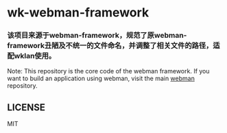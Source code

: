 # wk-webman-framework

### 该项目来源于webman-framework，规范了原webman-framework丑陋及不统一的文件命名，并调整了相关文件的路径，适配wklan使用。

Note: This repository is the core code of the webman framework. If you want to build an application using webman, visit the main [webman](https://github.com/walkor/webman) repository.

## LICENSE
MIT

